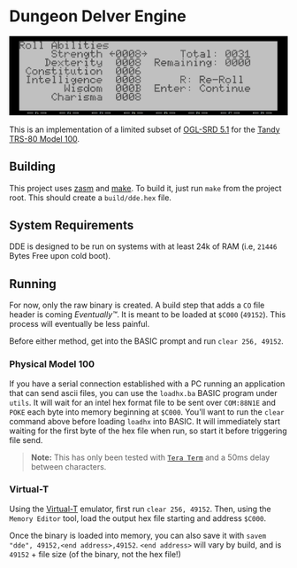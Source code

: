 # Dungeon Delver Engine

![demo](/gh_media/roll_abilities_demo.gif)

This is an implementation of a limited subset of [OGL-SRD 5.1](https://dnd.wizards.com/resources/systems-reference-document) for the [Tandy TRS-80 Model 100](https://en.wikipedia.org/wiki/TRS-80_Model_100).

## Building

This project uses [zasm](https://k1.spdns.de/Develop/Projects/zasm/Documentation/index.html) and [make](https://www.gnu.org/software/make/manual/make.html). To build it, just run `make` from the project root. This should create a `build/dde.hex` file.

## System Requirements

DDE is designed to be run on systems with at least 24k of RAM (i.e, `21446` Bytes Free upon cold boot).

## Running

For now, only the raw binary is created. A build step that adds a `CO` file header is coming _Eventually™_. It is meant to be loaded at `$C000` (`49152`). This process will eventually be less painful.

Before either method, get into the BASIC prompt and run `clear 256, 49152`.

### Physical Model 100

If you have a serial connection established with a PC running an application that can send ascii files, you can use the `loadhx.ba` BASIC program under `utils`. It will wait for an intel hex format file to be sent over `COM:88N1E` and `POKE` each byte into memory beginning at `$C000`. You'll want to run the `clear` command above before loading `loadhx` into BASIC. It will immediately start waiting for the first byte of the hex file when run, so start it before triggering file send.

> **Note:** This has only been tested with [`Tera Term`](https://tera-term.en.softonic.com/) and a 50ms delay between characters.

### Virtual-T

Using the [Virtual-T](https://sourceforge.net/projects/virtualt/) emulator, first run `clear 256, 49152`. Then, using the `Memory Editor` tool, load the output hex file starting and address `$C000`.

Once the binary is loaded into memory, you can also save it with `savem "dde", 49152,<end address>,49152`. `<end address>` will vary by build, and is `49152` + file size (of the binary, not the hex file!)
